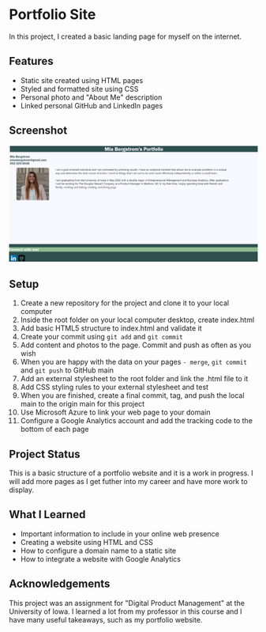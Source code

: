 # Portfolio Site
In this project, I created a basic landing page for myself on the internet. 

## Features
* Static site created using HTML pages
* Styled and formatted site using CSS
* Personal photo and "About Me" description
* Linked personal GitHub and LinkedIn pages

## Screenshot
![](https://github.com/miabergstrom/portfoliosite/blob/main/PortfolioSite.png)


## Setup
1. Create a new repository for the project and clone it to your local computer
2. Inside the root folder on your local computer desktop, create index.html
3. Add basic HTML5 structure to index.html and validate it
4. Create your commit using ```git add``` and ```git commit```
5. Add content and photos to the page. Commit and push as often as you wish
6. When you are happy with the data on your pages ```‐ merge```, ```git commit``` and ```git push``` to GitHub main
7. Add an external stylesheet to the root folder and link the .html file to it
8. Add CSS styling rules to your external stylesheet and test
9. When you are finished, create a final commit, tag, and push the local main to the origin main for this project
10. Use Microsoft Azure to link your web page to your domain
11. Configure a Google Analytics account and add the tracking code to the bottom of each page 

## Project Status
This is a basic structure of a portfolio website and it is a work in progress. I will add more pages as I get futher into my career and have more work to display. 

## What I Learned 
* Important information to include in your online web presence
* Creating a website using HTML and CSS
* How to configure a domain name to a static site
* How to integrate a website with Google Analytics

## Acknowledgements
This project was an assignment for "Digital Product Management" at the University of Iowa. I learned a lot from my professor in this course and I have many useful takeaways, such as my portfolio website. 
